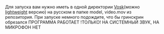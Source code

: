 
Для запуска вам нужно иметь в одной директории [Vosk](https://alphacephei.com/vosk/models/vosk-model-ru-0.42.zip)(можно [lightweight](https://alphacephei.com/vosk/models/vosk-model-small-ru-0.22.zip) версию) на русском в папке model, video.mov из репозитория.
При запуске немного подождите, что бы гринскрин обрезался
ПРОГРАММА РАБОТАЕТ !ТОЛЬКО! НА СИСТЕМНЫЙ ЗВУК, НА МИКРОФОН НЕТ
